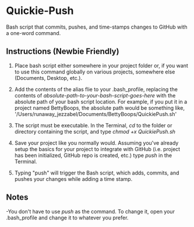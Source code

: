 # Quickie-Push

Bash script that commits, pushes, and time-stamps changes to GitHub with a one-word command.

## Instructions (Newbie Friendly)

1. Place bash script either somewhere in your project folder or, if you want to use this command globally on various projects, somewhere else (Documents, Desktop, etc.). 

2. Add the contents of the alias flie to your .bash_profile, replacing the contents of _absolute-path-to-your-bash-script-goes-here_ with the absolute path of your bash script location. For example, if you put it in a project named BettyBoops, the absolute path would be something like, '/Users/runaway_jezzabel/Documents/BettyBoops/QuickiePush.sh'

3. The script must be executable. In the Terminal, _cd_ to the folder or directory containing the script, and type _chmod +x QuickiePush.sh_

4. Save your project like you normally would. Assuming you've already setup the basics for your project to integrate with GitHub (i.e. project has been initialized, GitHub repo is created, etc.) type _push_ in the Terminal. 

5. Typing "push" will trigger the Bash script, which adds, commits, and pushes your changes while adding a time stamp. 


## Notes 

-You don't have to use _push_ as the command. To change it, open your .bash_profile and change it to whatever you prefer.
